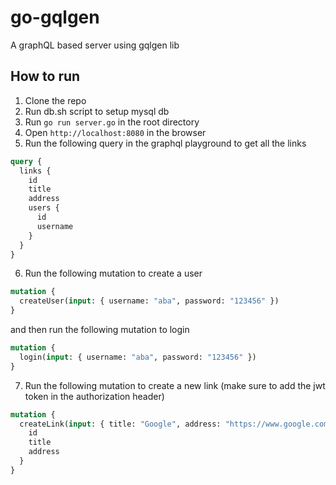 # go-gqlgen

A graphQL based server using gqlgen lib

## How to run

1. Clone the repo
2. Run db.sh script to setup mysql db
3. Run `go run server.go` in the root directory
4. Open `http://localhost:8080` in the browser
5. Run the following query in the graphql playground to get all the links

```graphql
query {
  links {
    id
    title
    address
    users {
      id
      username
    }
  }
}
```

6. Run the following mutation to create a user

```graphql
mutation {
  createUser(input: { username: "aba", password: "123456" })
}
```

and then run the following mutation to login

```graphql
mutation {
  login(input: { username: "aba", password: "123456" })
}
```

7. Run the following mutation to create a new link (make sure to add the jwt token in the authorization header)

```graphql
mutation {
  createLink(input: { title: "Google", address: "https://www.google.com" }) {
    id
    title
    address
  }
}
```
